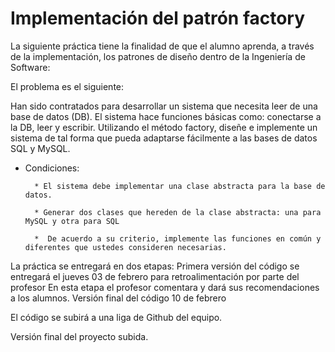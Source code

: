 # Implementación del patrón factory
La siguiente práctica tiene la finalidad de que el alumno aprenda, a través de la implementación,
los patrones de diseño dentro de la Ingeniería de Software:

El problema es el siguiente:

Han sido contratados para desarrollar un sistema que necesita leer de una base de datos (DB).
El sistema hace funciones básicas como:  conectarse a la DB, leer y escribir.
Utilizando el método factory, diseñe e implemente un sistema de tal forma que pueda adaptarse fácilmente
a las bases de datos SQL y MySQL.

   * Condiciones:

           * El sistema debe implementar una clase abstracta para la base de datos.

           * Generar dos clases que hereden de la clase abstracta: una para MySQL y otra para SQL

           *  De acuerdo a su criterio, implemente las funciones en común y diferentes que ustedes consideren necesarias.

La práctica se entregará en dos etapas:
Primera versión del código se entregará el jueves 03 de febrero para retroalimentación por parte del profesor
En esta etapa el profesor comentara y dará sus recomendaciones a los alumnos.
Versión final del código 10 de febrero

El código se subirá a una liga de Github del equipo.

Versión final del proyecto subida.
